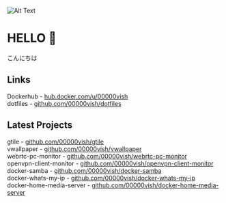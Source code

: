 ![Alt Text](https://media0.giphy.com/media/SwImQhtiNA7io/200w.gif)

# HELLO 👋

こんにちは

## Links 

Dockerhub - [hub.docker.com/u/00000vish](https://hub.docker.com/u/00000vish)   
dotfiles  - [github.com/00000vish/dotfiles](https://github.com/00000vish/dotfiles)    


## Latest Projects

gtile - [github.com/00000vish/gtile](https://github.com/00000vish/gtile)        
vwallpaper  - [github.com/00000vish/vwallpaper](https://github.com/00000vish/vwallpaper)   
webrtc-pc-monitor - [github.com/00000vish/webrtc-pc-monitor](https://github.com/00000vish/webrtc-pc-monitor)  
openvpn-client-monitor  - [github.com/00000vish/openvpn-client-monitor](https://github.com/00000vish/openvpn-client-monitor)   
docker-samba  - [github.com/00000vish/docker-samba](https://github.com/00000vish/docker-samba)    
docker-whats-my-ip  - [github.com/00000vish/docker-whats-my-ip](https://github.com/00000vish/docker-whats-my-ip)   
docker-home-media-server  - [github.com/00000vish/docker-home-media-server](https://github.com/00000vish/docker-home-media-server)  

